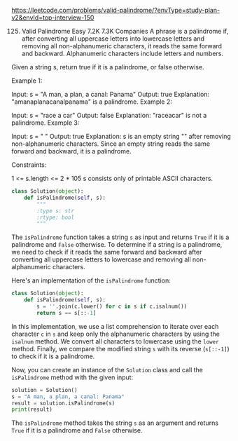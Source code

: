 https://leetcode.com/problems/valid-palindrome/?envType=study-plan-v2&envId=top-interview-150

125. Valid Palindrome
Easy
7.2K
7.3K
Companies
A phrase is a palindrome if, after converting all uppercase letters into lowercase letters and removing all non-alphanumeric characters, it reads the same forward and backward. Alphanumeric characters include letters and numbers.

Given a string s, return true if it is a palindrome, or false otherwise.

 

Example 1:

Input: s = "A man, a plan, a canal: Panama"
Output: true
Explanation: "amanaplanacanalpanama" is a palindrome.
Example 2:

Input: s = "race a car"
Output: false
Explanation: "raceacar" is not a palindrome.
Example 3:

Input: s = " "
Output: true
Explanation: s is an empty string "" after removing non-alphanumeric characters.
Since an empty string reads the same forward and backward, it is a palindrome.
 

Constraints:

1 <= s.length <= 2 * 105
s consists only of printable ASCII characters.

```python
class Solution(object):
    def isPalindrome(self, s):
        """
        :type s: str
        :rtype: bool
        """
```

The `isPalindrome` function takes a string `s` as input and returns `True` if it is a palindrome and `False` otherwise. To determine if a string is a palindrome, we need to check if it reads the same forward and backward after converting all uppercase letters to lowercase and removing all non-alphanumeric characters.

Here's an implementation of the `isPalindrome` function:

```python
class Solution(object):
    def isPalindrome(self, s):
        s = ''.join(c.lower() for c in s if c.isalnum())
        return s == s[::-1]
```

In this implementation, we use a list comprehension to iterate over each character `c` in `s` and keep only the alphanumeric characters by using the `isalnum` method. We convert all characters to lowercase using the `lower` method. Finally, we compare the modified string `s` with its reverse (`s[::-1]`) to check if it is a palindrome.

Now, you can create an instance of the `Solution` class and call the `isPalindrome` method with the given input:

```python
solution = Solution()
s = "A man, a plan, a canal: Panama"
result = solution.isPalindrome(s)
print(result)
```

The `isPalindrome` method takes the string `s` as an argument and returns `True` if it is a palindrome and `False` otherwise.